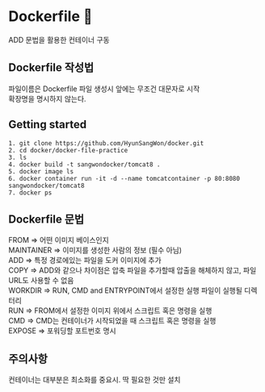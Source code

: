 # Dockerfile :whale:
ADD 문법을 활용한 컨테이너 구동  
## Dockerfile 작성법
 파일이름은 Dockerfile 파일 생성시 앞에는 무조건 대문자로 시작  
 확장명을 명시하지 않는다.

## Getting started
    1. git clone https://github.com/HyunSangWon/docker.git  
    2. cd docker/docker-file-practice
    3. ls
    4. docker build -t sangwondocker/tomcat8 .
    5. docker image ls
    6. docker container run -it -d --name tomcatcontainer -p 80:8080 sangwondocker/tomcat8
    7. docker ps  
    
## Dockerfile 문법
 FROM => 어떤 이미지 베이스인지  
 MAINTAINER => 이미지를 생성한 사람의 정보 (필수 아님)  
 ADD => 특정 경로에있는 파일을 도커 이미지에 추가  
 COPY => ADD와 같으나 차이점은 압축 파일을 추가할때 압출을 해체하지 않고, 파일 URL도 사용할 수 없음  
 WORKDIR => RUN, CMD and ENTRYPOINT에서 설정한 실행 파일이 실행될 디렉터리  
 RUN => FROM에서 설정한 이미지 위에서 스크립트 혹은 명령을 실행  
 CMD => CMD는 컨테이너가 시작되었을 때 스크립트 혹은 명령을 실행  
 EXPOSE => 포워딩할 포트번호 명시  
 
## 주의사항
 컨테이너는 대부분은 최소화를 중요시. 딱 필요한 것만 설치
 
